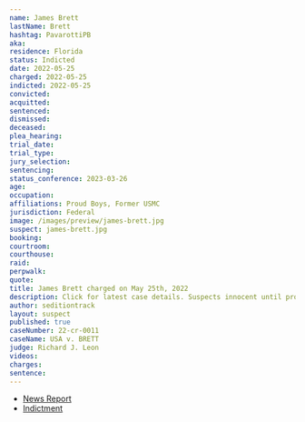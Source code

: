 ```yaml
---
name: James Brett
lastName: Brett
hashtag: PavarottiPB
aka:
residence: Florida
status: Indicted
date: 2022-05-25
charged: 2022-05-25
indicted: 2022-05-25
convicted:
acquitted:
sentenced:
dismissed:
deceased:
plea_hearing:
trial_date:
trial_type:
jury_selection:
sentencing:
status_conference: 2023-03-26
age:
occupation:
affiliations: Proud Boys, Former USMC
jurisdiction: Federal
image: /images/preview/james-brett.jpg
suspect: james-brett.jpg
booking:
courtroom:
courthouse:
raid:
perpwalk:
quote:
title: James Brett charged on May 25th, 2022
description: Click for latest case details. Suspects innocent until proven guilty.
author: seditiontrack
layout: suspect
published: true
caseNumber: 22-cr-0011
caseName: USA v. BRETT
judge: Richard J. Leon
videos:
charges:
sentence:
---
```

- [News Report](https://www.tampabay.com/news/clearwater/2022/06/03/men-from-clearwater-lakeland-latest-florida-arrests-in-us-capitol-riot/)
- [Indictment](https://www.justice.gov/usao-dc/case-multi-defendant/file/1510576/download)
